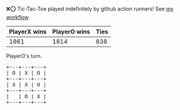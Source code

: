 :x::o: Tic-Tac-Toe played indefinitely by github action runners! See [my workflow](.github/workflows/play.yaml).

|PlayerX wins|PlayerO wins|Ties|
|-|-|-|
|1861|1814|838|

PlayerO's turn.

<pre>
+---+---+---+
| O | X | O |
+---+---+---+
| X | X | O |
+---+---+---+
|   | O | X |
+---+---+---+
</pre>